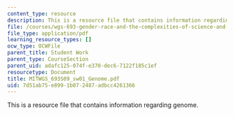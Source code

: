 ```yaml
---
content_type: resource
description: This is a resource file that contains information regarding genome.
file: /courses/wgs-693-gender-race-and-the-complexities-of-science-and-technology-a-problem-based-learning-experiment-spring-2009/7d51ab75e8991b072487adbcc4261366_MITWGS_693S09_sw01_Genome.pdf
file_type: application/pdf
learning_resource_types: []
ocw_type: OCWFile
parent_title: Student Work
parent_type: CourseSection
parent_uid: adafc125-074f-e370-dec6-7122f185c1ef
resourcetype: Document
title: MITWGS_693S09_sw01_Genome.pdf
uid: 7d51ab75-e899-1b07-2487-adbcc4261366
---
```

This is a resource file that contains information regarding genome.


